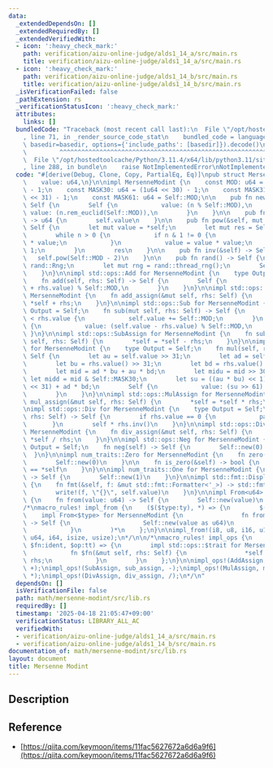 ```yaml
---
data:
  _extendedDependsOn: []
  _extendedRequiredBy: []
  _extendedVerifiedWith:
  - icon: ':heavy_check_mark:'
    path: verification/aizu-online-judge/alds1_14_a/src/main.rs
    title: verification/aizu-online-judge/alds1_14_a/src/main.rs
  - icon: ':heavy_check_mark:'
    path: verification/aizu-online-judge/alds1_14_b/src/main.rs
    title: verification/aizu-online-judge/alds1_14_b/src/main.rs
  _isVerificationFailed: false
  _pathExtension: rs
  _verificationStatusIcon: ':heavy_check_mark:'
  attributes:
    links: []
  bundledCode: "Traceback (most recent call last):\n  File \"/opt/hostedtoolcache/Python/3.11.4/x64/lib/python3.11/site-packages/onlinejudge_verify/documentation/build.py\"\
    , line 71, in _render_source_code_stat\n    bundled_code = language.bundle(stat.path,\
    \ basedir=basedir, options={'include_paths': [basedir]}).decode()\n          \
    \         ^^^^^^^^^^^^^^^^^^^^^^^^^^^^^^^^^^^^^^^^^^^^^^^^^^^^^^^^^^^^^^^^^^^^^^^^^^^^^^^^^\n\
    \  File \"/opt/hostedtoolcache/Python/3.11.4/x64/lib/python3.11/site-packages/onlinejudge_verify/languages/rust.py\"\
    , line 288, in bundle\n    raise NotImplementedError\nNotImplementedError\n"
  code: "#[derive(Debug, Clone, Copy, PartialEq, Eq)]\npub struct MersenneModint {\n\
    \    value: u64,\n}\n\nimpl MersenneModint {\n    const MOD: u64 = (1u64 << 61)\
    \ - 1;\n    const MASK30: u64 = (1u64 << 30) - 1;\n    const MASK31: u64 = (1u64\
    \ << 31) - 1;\n    const MASK61: u64 = Self::MOD;\n\n    pub fn new(n: u64) ->\
    \ Self {\n        Self {\n            value: (n % Self::MOD),\n            //\
    \ value: (n.rem_euclid(Self::MOD)),\n        }\n    }\n\n    pub fn value(&self)\
    \ -> u64 {\n        self.value\n    }\n\n    pub fn pow(&self, mut n: u64) ->\
    \ Self {\n        let mut value = *self;\n        let mut res = Self::new(1);\n\
    \        while n > 0 {\n            if n & 1 != 0 {\n                res = res\
    \ * value;\n            }\n            value = value * value;\n            n >>=\
    \ 1;\n        }\n        res\n    }\n\n    pub fn inv(&self) -> Self {\n     \
    \   self.pow(Self::MOD - 2)\n    }\n\n    pub fn rand() -> Self {\n        use\
    \ rand::Rng;\n        let mut rng = rand::thread_rng();\n        Self::new(rng.gen_range(Self::MASK31..Self::MASK61))\n\
    \    }\n}\n\nimpl std::ops::Add for MersenneModint {\n    type Output = Self;\n\
    \    fn add(self, rhs: Self) -> Self {\n        Self {\n            value: (self.value\
    \ + rhs.value) % Self::MOD,\n        }\n    }\n}\n\nimpl std::ops::AddAssign for\
    \ MersenneModint {\n    fn add_assign(&mut self, rhs: Self) {\n        *self =\
    \ *self + rhs;\n    }\n}\n\nimpl std::ops::Sub for MersenneModint {\n    type\
    \ Output = Self;\n    fn sub(mut self, rhs: Self) -> Self {\n        if self.value\
    \ < rhs.value {\n            self.value += Self::MOD;\n        }\n        Self\
    \ {\n            value: (self.value - rhs.value) % Self::MOD,\n        }\n   \
    \ }\n}\n\nimpl std::ops::SubAssign for MersenneModint {\n    fn sub_assign(&mut\
    \ self, rhs: Self) {\n        *self = *self - rhs;\n    }\n}\n\nimpl std::ops::Mul\
    \ for MersenneModint {\n    type Output = Self;\n    fn mul(self, rhs: Self) ->\
    \ Self {\n        let au = self.value >> 31;\n        let ad = self.value & Self::MASK31;\n\
    \        let bu = rhs.value() >> 31;\n        let bd = rhs.value() & Self::MASK31;\n\
    \        let mid = ad * bu + au * bd;\n        let midu = mid >> 30;\n       \
    \ let midd = mid & Self::MASK30;\n        let su = ((au * bu) << 1) + midu + (midd\
    \ << 31) + ad * bd;\n        Self {\n            value: (su >> 61) + (su & Self::MASK61),\n\
    \        }\n    }\n}\n\nimpl std::ops::MulAssign for MersenneModint {\n    fn\
    \ mul_assign(&mut self, rhs: Self) {\n        *self = *self * rhs;\n    }\n}\n\
    \nimpl std::ops::Div for MersenneModint {\n    type Output = Self;\n    fn div(self,\
    \ rhs: Self) -> Self {\n        if rhs.value == 0 {\n            panic!();\n \
    \       }\n        self * rhs.inv()\n    }\n}\n\nimpl std::ops::DivAssign for\
    \ MersenneModint {\n    fn div_assign(&mut self, rhs: Self) {\n        *self =\
    \ *self / rhs;\n    }\n}\n\nimpl std::ops::Neg for MersenneModint {\n    type\
    \ Output = Self;\n    fn neg(self) -> Self {\n        Self::new(0) - self\n  \
    \  }\n}\n\nimpl num_traits::Zero for MersenneModint {\n    fn zero() -> Self {\n\
    \        Self::new(0)\n    }\n\n    fn is_zero(&self) -> bool {\n        Self::new(0)\
    \ == *self\n    }\n}\n\nimpl num_traits::One for MersenneModint {\n    fn one()\
    \ -> Self {\n        Self::new(1)\n    }\n}\n\nimpl std::fmt::Display for MersenneModint\
    \ {\n    fn fmt(&self, f: &mut std::fmt::Formatter<'_>) -> std::fmt::Result {\n\
    \        write!(f, \"{}\", self.value)\n    }\n}\n\nimpl From<u64> for MersenneModint\
    \ {\n    fn from(value: u64) -> Self {\n        Self::new(value)\n    }\n}\n\n\
    /*\nmacro_rules! impl_from {\n    ($($type:ty), *) => {\n        $(\n        \
    \    impl From<$type> for MersenneModint {\n                fn from(value: $type)\
    \ -> Self {\n                    Self::new(value as u64)\n                }\n\
    \            }\n        )*\n    };\n}\n\nimpl_from!(i8, u8, i16, u16, i32, u32,\
    \ u64, i64, isize, usize);\n*/\n\n/*\nmacro_rules! impl_ops {\n    ($trait:ident,\
    \ $fn:ident, $op:tt) => {\n        impl std::ops::$trait for MersenneModint {\n\
    \            fn $fn(&mut self, rhs: Self) {\n                *self = *self $op\
    \ rhs;\n            }\n        }\n    };\n}\n\nimpl_ops!(AddAssign, add_assign,\
    \ +);\nimpl_ops!(SubAssign, sub_assign, -);\nimpl_ops!(MulAssign, mul_assign,\
    \ *);\nimpl_ops!(DivAssign, div_assign, /);\n*/\n"
  dependsOn: []
  isVerificationFile: false
  path: math/mersenne-modint/src/lib.rs
  requiredBy: []
  timestamp: '2025-04-18 21:05:47+09:00'
  verificationStatus: LIBRARY_ALL_AC
  verifiedWith:
  - verification/aizu-online-judge/alds1_14_a/src/main.rs
  - verification/aizu-online-judge/alds1_14_b/src/main.rs
documentation_of: math/mersenne-modint/src/lib.rs
layout: document
title: Mersenne Modint
---
```


## Description

## Reference

- [https://qiita.com/keymoon/items/11fac5627672a6d6a9f6](https://qiita.com/keymoon/items/11fac5627672a6d6a9f6)
